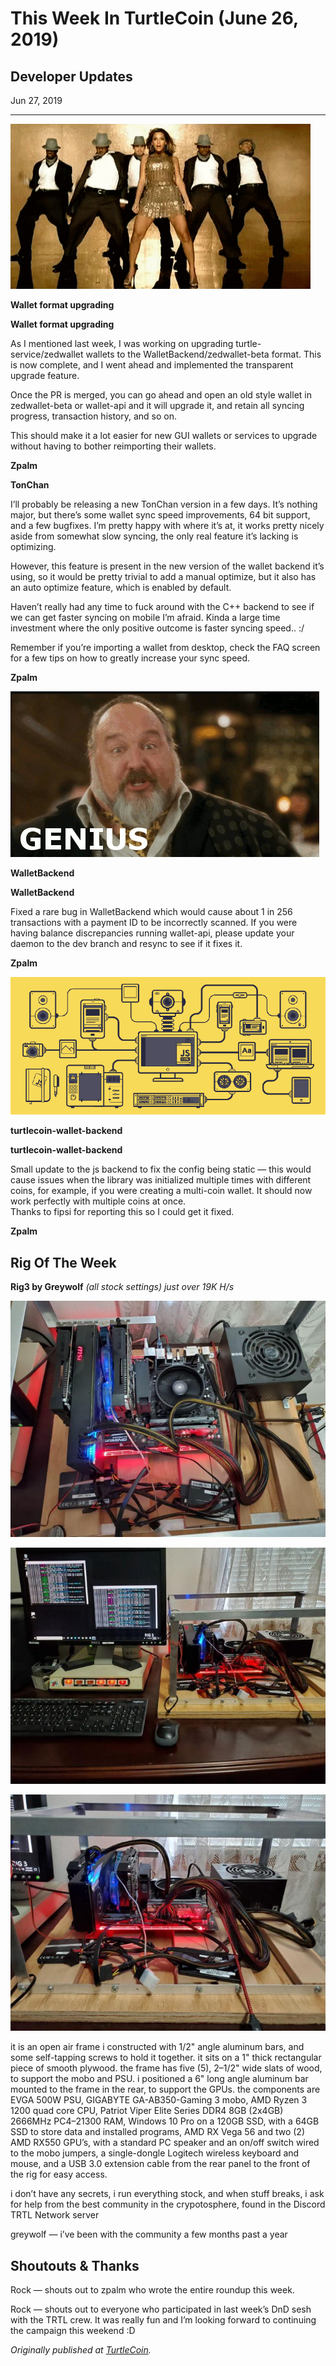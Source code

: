 # This Week In TurtleCoin (June 26, 2019)

## Developer Updates

Jun 27, 2019

---

![](./images/0RUEGtTIeoHn9PEZ7.gif)

**Wallet format upgrading**

**Wallet format upgrading**

As I mentioned last week, I was working on upgrading turtle-service/zedwallet wallets to the WalletBackend/zedwallet-beta format. This is now complete, and I went ahead and implemented the transparent upgrade feature.

Once the PR is merged, you can go ahead and open an old style wallet in zedwallet-beta or wallet-api and it will upgrade it, and retain all syncing progress, transaction history, and so on.

This should make it a lot easier for new GUI wallets or services to upgrade without having to bother reimporting their wallets.

**Zpalm**

**TonChan**

I’ll probably be releasing a new TonChan version in a few days. It’s nothing major, but there’s some wallet sync speed improvements, 64 bit support, and a few bugfixes. I’m pretty happy with where it’s at, it works pretty nicely aside from somewhat slow syncing, the only real feature it’s lacking is optimizing.

However, this feature is present in the new version of the wallet backend it’s using, so it would be pretty trivial to add a manual optimize, but it also has an auto optimize feature, which is enabled by default.

Haven’t really had any time to fuck around with the C++ backend to see if we can get faster syncing on mobile I’m afraid. Kinda a large time investment where the only positive outcome is faster syncing speed.. :/

Remember if you’re importing a wallet from desktop, check the FAQ screen for a few tips on how to greatly increase your sync speed.

**Zpalm**

![](./images/07jCfFk61JaVAPSrt.gif)

**WalletBackend**

**WalletBackend**

Fixed a rare bug in WalletBackend which would cause about 1 in 256 transactions with a payment ID to be incorrectly scanned. If you were having balance discrepancies running wallet-api, please update your daemon to the dev branch and resync to see if it fixes it.

**Zpalm**

![](./images/0aSiVA_9zmhPJCK-H)

**turtlecoin-wallet-backend**

**turtlecoin-wallet-backend**

Small update to the js backend to fix the config being static — this would cause issues when the library was initialized multiple times with different coins, for example, if you were creating a multi-coin wallet. It should now work perfectly with multiple coins at once.  
Thanks to fipsi for reporting this so I could get it fixed.

**Zpalm**

## Rig Of The Week

**Rig3 by Greywolf** _(all stock settings) just over 19K H/s_

![](./images/0M3IK7Oegfr8rwgWv)

![](./images/0U8rY3zUn5SO76qS-)

![](./images/0go5hk65VvZe310qj)

it is an open air frame i constructed with 1/2" angle aluminum bars, and some self-tapping screws to hold it together. it sits on a 1" thick rectangular piece of smooth plywood. the frame has five (5), 2–1/2" wide slats of wood, to support the mobo and PSU. i positioned a 6" long angle aluminum bar mounted to the frame in the rear, to support the GPUs. the components are EVGA 500W PSU, GIGABYTE GA-AB350-Gaming 3 mobo, AMD Ryzen 3 1200 quad core CPU, Patriot Viper Elite Series DDR4 8GB (2x4GB) 2666MHz PC4–21300 RAM, Windows 10 Pro on a 120GB SSD, with a 64GB SSD to store data and installed programs, AMD RX Vega 56 and two (2) AMD RX550 GPU’s, with a standard PC speaker and an on/off switch wired to the mobo jumpers, a single-dongle Logitech wireless keyboard and mouse, and a USB 3.0 extension cable from the rear panel to the front of the rig for easy access.

i don’t have any secrets, i run everything stock, and when stuff breaks, i ask for help from the best community in the crypotosphere, found in the Discord TRTL Network server

greywolf — i’ve been with the community a few months past a year

## Shoutouts & Thanks

Rock — shouts out to zpalm who wrote the entire roundup this week.

Rock — shouts out to everyone who participated in last week’s DnD sesh with the TRTL crew. It was really fun and I’m looking forward to continuing the campaign this weekend :D

_Originally published at_ [_TurtleCoin_](http://blog.turtlecoin.lol/archives/this-week-in-turtlecoin-june-26-2019/)_._
